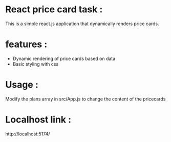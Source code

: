 # React price card task :

This is a simple react.js application that dynamically renders price cards.

# features :
- Dynamic rendering of price cards based on data
- Basic styling with css
  
# Usage :
Modify the plans array in src/App.js to change the content of the pricecards

# Localhost link :
http://localhost:5174/
